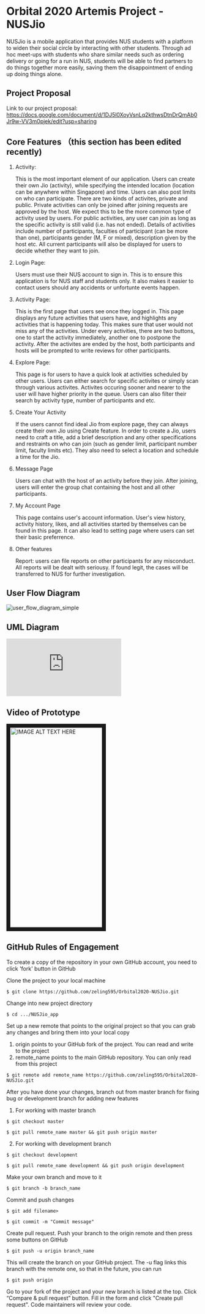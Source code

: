 # Orbital 2020 Artemis Project - NUSJio
NUSJio is a mobile application that provides NUS students with a platform to widen their social circle by interacting with other students. Through ad hoc meet-ups with students who share similar needs such as ordering delivery or going for a run in NUS, students will be able to find partners to do things together more easily, saving them the disappointment of ending up doing things alone.

## Project Proposal
Link to our project proposal: https://docs.google.com/document/d/1DJ5l0XoyVsnLq2kthwsDtnDrQmAb0Jr9w-VV3m0pjek/edit?usp=sharing

## Core Features （this section has been edited recently)
1. Activity:
   
   This is the most important element of our application. Users can create their own Jio (activity), while specifying the intended location (location can be anywhere within Singapore) and time. Users can also post limits on who can participate. There are two kinds of activites, private and public. Private activities can only be joined after joining requests are approved by the host. We expect this to be the more common type of activity used by users. For public activities, any user can join as long as the specific activity is still valid (i.e. has not ended). Details of activities include number of participants, faculties of participant (can be more than one), participants gender (M, F or mixed), description given by the host etc. All current participants will also be displayed for users to decide whether they want to join.

2. Login Page:

   Users must use their NUS account to sign in. This is to ensure this application is for NUS staff and students only. It also makes it easier to contact users should any accidents or unfortunte events happen.

3. Activity Page:

   This is the first page that users see once they logged in. This page displays any future activities that users have, and highlights any activities that is happening today. This makes sure that user would not miss any of the activities. Under every activities, there are two buttons, one to start the activity immediately, another one to postpone the activity. After the activites are ended by the host, both participants and hosts will be prompted to write reviews for other participants.

4. Explore Page:

   This page is for users to have a quick look at activities scheduled by other users. Users can either search for specific activites or simply scan through various activites. Activites occuring sooner and nearer to the user will have higher priority in the queue. Users can also filter their search by activity type, number of participants and etc.

5. Create Your Activity

   If the users cannot find ideal Jio from explore page, they can always create their own Jio using Create feature. In order to create a Jio, users need to craft a title, add a brief description and any other specifications and restraints on who can join (such as gender limit, participant number limit, faculty limits etc). They also need to select a location and schedule a time for the Jio.

6. Message Page

   Users can chat with the host of an activity before they join. After joining, users will enter the group chat containing the host and all other participants.

7. My Account Page

   This page contains user's account information. User's view history, activity history, likes, and all activities started by themselves can be found in this page. It can also lead to setting page where users can set their basic preferrence.

8. Other features

   Report: users can file reports on other participants for any misconduct. All reports will be dealt with seriousy. If found legit, the cases will be transferred to NUS for further investigation.

## User Flow Diagram
![user_flow_diagram_simple](https://github.com/zeling595/Orbital2020-NUSJio/blob/master/Media/user_flow_diagram_simple.jpg)

## UML Diagram
![UML_diagram](https://github.com/zeling595/Orbital2020-NUSJio/blob/master/Media/UML_diagram.pdf)

## Video of Prototype
<a href="https://youtu.be/K5IUJBgolqE
" target="_blank"><img src="https://github.com/zeling595/Orbital2020-NUSJio/blob/master/Media/mockup_video_thumbnail.jpg" 
alt="IMAGE ALT TEXT HERE" width="240" height="520" border="10" /></a>

## GitHub Rules of Engagement
To create a copy of the repository in your own GitHub account, you need to click 'fork' button in GitHub

Clone the project to your local machine



`$ git clone https://github.com/zeling595/Orbital2020-NUSJio.git`

Change into new project directory


`$ cd .../NUSJio_app`


Set up a new remote that points to the original project so that you can grab any changes and bring them into your local copy
1. origin points to your GitHub fork of the project. You can read and write to the project
2. remote_name points to the main GitHub repository. You can only read from this project


`$ git remote add remote_name https://github.com/zeling595/Orbital2020-NUSJio.git`

After you have done your changes, branch out from master branch for fixing bug or development branch for adding new features

1. For working with master branch



`$ git checkout master`



`$ git pull remote_name master && git push origin master`

2. For working with development branch



`$ git checkout development`



`$ git pull remote_name development && git push origin development`

Make your own branch and move to it



`$ git branch -b branch_name`



Commit and push changes


`$ git add filename>`


`$ git commit -m "Commit message"`


Create pull request. Push your branch to the origin remote and then press some buttons on GitHub



`$ git push -u origin branch_name`


This will create the branch on your GitHub project. The -u flag links this branch with the remote one, so that in the future, you can run 



`$ git push origin`

Go to your fork of the project and your new branch is listed at the top. Click “Compare & pull request” button. Fill in the form and click "Create pull request". Code maintainers will review your code.
